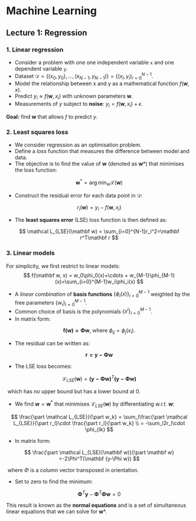 

# Machine Learning



## Lecture 1: Regression



### 1. Linear regression

- Consider a problem with one one independent variable `x` and one dependent variable `y`.
- Dataset $\mathcal D = \{(x_0,y_0),..., (x_{N-1}, y_{N-1})\}=\{(x_i,y_i\}_{i=0}^{N-1}$.
- Model the relationship between x and y as a mathematical function $f(\mathbf w, x)$.
- Predict $y_i\approx f(\mathbf w, x_i)$ with unknown parameters $\mathbf w$.
- Measurements of *y* subject to **noise**: $y_i = f(\mathbf w, x_i)+\epsilon$.

**Goal:** find **w** that allows *f* to predict *y*.



### 2. Least squares loss

- We consider regression as an optimisation problem.
- Define a *loss* function that measures the difference between model and data.
- The objective is to find the value of **w** (denoted as **w***) that minimises the loss function:

$$
\mathbf w^*=\arg\min_w\mathcal L(\mathbf w)
$$

- Construct the residual error for each data point in $\mathcal D$:

$$
r_i(\mathbf w)=y_i-f(\mathbf w,x_i)
$$

- The **least squares error** (LSE) loss function is then defined as:

$$
\mathcal L_{LSE}(\mathbf w) = \sum_{i=0}^{N-1}r_i^2=\mathbf r^T\mathbf r
$$



### 3. Linear models

For simplicity, we first restrict to linear models:
$$
f(\mathbf w, x) = w_0\phi_0(x)+\cdots + w_{M-1}\phi_{M-1}(x)=\sum_{i=0}^{M-1}w_i\phi_i(x)
$$

- A *linear combination* of **basis functions** $\{\phi_i(x)\}_{i=0}^{M-1}$ weighted by the free parameters $\{w_i\}_{i=0}^{M-1}$.
- Common choice of basis is the polynomials $\{x^i\}_{i=0}^{M-1}$.
- In matrix form:

$$
\mathbf {f(w)=\Phi w}, \ \text{where}\ \phi_{ij} = \phi_j(x_i).
$$

- The residual can be written as:

$$
\mathbf {r=y-\Phi w}
$$

- The LSE loss becomes:

$$
\mathcal L_{LSE}(\mathbf w) = \mathbf {(y-\Phi w)}^T\mathbf {(y-\Phi w)}
$$

​		which has no upper bound but has a lower bound at 0.

- We find $\mathbf w = \mathbf w^*$ that minimises $\mathcal L_{LSE}(\mathbf w)$ by differentiating *w.r.t.* **w**:

$$
\frac{\part \mathcal L_{LSE}}{\part w_k} = \sum_l\frac{\part \mathcal L_{LSE}}{\part r_l}\cdot \frac{\part r_l}{\part w_k} \\ = -\sum_l2r_l\cdot \phi_{lk}
$$

- In matrix form:

$$
\frac{\part \mathcal L_{LSE}(\mathbf w)}{\part \mathbf w} =-2\Phi^T(\mathbf {y-\Phi w})
$$

​		where $\Phi$ is a column vector transposed in orientation.

- Set to zero to find the minimum:

$$
\mathbf\Phi^T\mathbf y-\mathbf\Phi^T\mathbf\Phi \mathbf w=0
$$

This result is known as the **normal equations** and is a set of simultaneous linear equations that we can solve for **w***.

